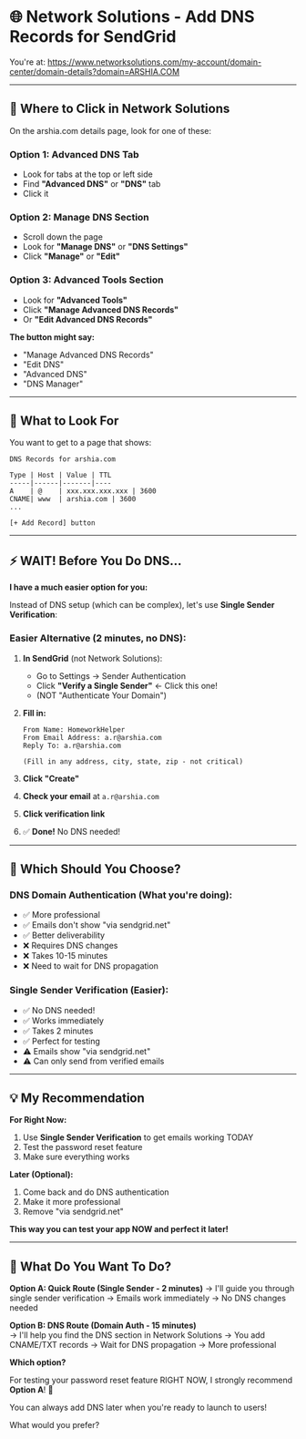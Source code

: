 # 🌐 Network Solutions - Add DNS Records for SendGrid

You're at: https://www.networksolutions.com/my-account/domain-center/domain-details?domain=ARSHIA.COM

---

## 📍 Where to Click in Network Solutions

On the arshia.com details page, look for one of these:

### Option 1: Advanced DNS Tab
- Look for tabs at the top or left side
- Find **"Advanced DNS"** or **"DNS"** tab
- Click it

### Option 2: Manage DNS Section
- Scroll down the page
- Look for **"Manage DNS"** or **"DNS Settings"**
- Click **"Manage"** or **"Edit"**

### Option 3: Advanced Tools Section
- Look for **"Advanced Tools"**
- Click **"Manage Advanced DNS Records"**
- Or **"Edit Advanced DNS Records"**

**The button might say:**
- "Manage Advanced DNS Records"
- "Edit DNS"
- "Advanced DNS"
- "DNS Manager"

---

## 🎯 What to Look For

You want to get to a page that shows:

```
DNS Records for arshia.com

Type | Host | Value | TTL
-----|------|-------|----
A    | @    | xxx.xxx.xxx.xxx | 3600
CNAME| www  | arshia.com | 3600
...

[+ Add Record] button
```

---

## ⚡ WAIT! Before You Do DNS...

**I have a much easier option for you:**

Instead of DNS setup (which can be complex), let's use **Single Sender Verification**:

### Easier Alternative (2 minutes, no DNS):

1. **In SendGrid** (not Network Solutions):
   - Go to Settings → Sender Authentication
   - Click **"Verify a Single Sender"** ← Click this one!
   - (NOT "Authenticate Your Domain")

2. **Fill in:**
   ```
   From Name: HomeworkHelper
   From Email Address: a.r@arshia.com
   Reply To: a.r@arshia.com
   
   (Fill in any address, city, state, zip - not critical)
   ```

3. **Click "Create"**

4. **Check your email** at `a.r@arshia.com`

5. **Click verification link**

6. ✅ **Done!** No DNS needed!

---

## 🤔 Which Should You Choose?

### DNS Domain Authentication (What you're doing):
- ✅ More professional
- ✅ Emails don't show "via sendgrid.net"
- ✅ Better deliverability
- ❌ Requires DNS changes
- ❌ Takes 10-15 minutes
- ❌ Need to wait for DNS propagation

### Single Sender Verification (Easier):
- ✅ No DNS needed!
- ✅ Works immediately
- ✅ Takes 2 minutes
- ✅ Perfect for testing
- ⚠️ Emails show "via sendgrid.net"
- ⚠️ Can only send from verified emails

---

## 💡 My Recommendation

**For Right Now:**
1. Use **Single Sender Verification** to get emails working TODAY
2. Test the password reset feature
3. Make sure everything works

**Later (Optional):**
1. Come back and do DNS authentication
2. Make it more professional
3. Remove "via sendgrid.net"

**This way you can test your app NOW and perfect it later!**

---

## 🎯 What Do You Want To Do?

**Option A: Quick Route (Single Sender - 2 minutes)**
→ I'll guide you through single sender verification
→ Emails work immediately
→ No DNS changes needed

**Option B: DNS Route (Domain Auth - 15 minutes)**  
→ I'll help you find the DNS section in Network Solutions
→ You add CNAME/TXT records
→ Wait for DNS propagation
→ More professional

**Which option?** 

For testing your password reset feature RIGHT NOW, I strongly recommend **Option A**! 🚀

You can always add DNS later when you're ready to launch to users!

What would you prefer?

